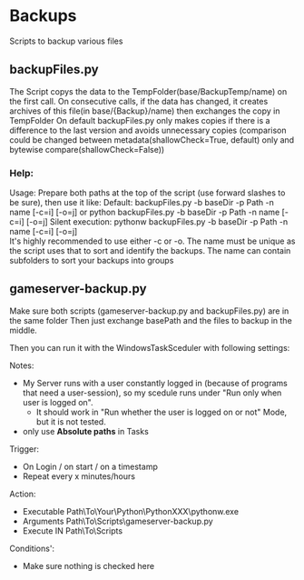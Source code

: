 # Backups
Scripts to backup various files 

## backupFiles.py
The Script copys the data to the TempFolder(base/BackupTemp/name) on the first call. On consecutive calls, if the data has changed, it creates archives of this file(in base/{Backup}/name) then exchanges the copy in TempFolder
On default backupFiles.py only makes copies if there is a difference to the last version and avoids unnecessary copies (comparison could be changed between metadata(shallowCheck=True, default) only and bytewise compare(shallowCheck=False))

### Help:
Usage: Prepare both paths at the top of the script (use forward slashes to be sure), then use it like:
Default:
    backupFiles.py -b baseDir -p Path -n name [-c=i] [-o=j] or
    python backupFiles.py -b baseDir -p Path -n name [-c=i] [-o=j]
Silent execution:
    pythonw backupFiles.py -b baseDir -p Path -n name [-c=i] [-o=j]     
It's highly recommended to use either -c or -o.
The name must be unique as the script uses that to sort and identify the backups.
The name can contain subfolders to sort your backups into groups

## gameserver-backup.py
Make sure both scripts (gameserver-backup.py and backupFiles.py) are in the same folder
Then just exchange basePath and the files to backup in the middle.

Then you can run it with the WindowsTaskSceduler with following settings: 

Notes: 
- My Server runs with a user constantly logged in (because of programs that need a user-session), so my scedule runs under "Run only when user is logged on".
    - It should work in "Run whether the user is logged on or not" Mode, but it is not tested.
- only use **Absolute paths** in Tasks

Trigger: 
- On Login / on start / on a timestamp
- Repeat every x minutes/hours

Action:
- Executable Path\To\Your\Python\PythonXXX\pythonw.exe
- Arguments Path\To\Scripts\gameserver-backup.py
- Execute IN Path\To\Scripts
  
Conditions':
- Make sure nothing is checked here
